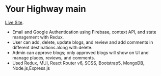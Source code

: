 # Your Highway main

[Live Site](https://your-highway-travel.web.app/).

- Email and Google Authentication using Firebase, context API, and state
management with Redux.
- User can add, delete, update blogs, and review and add comments in
different destinations along with delete.
- Admin can approve blogs; only approved blogs will show on UI and
manage places, reviews, and comments.
- Used Redux, MUI, React Router v6, SCSS, Bootstrap5, MongoDB,
Node.js,Express.js


